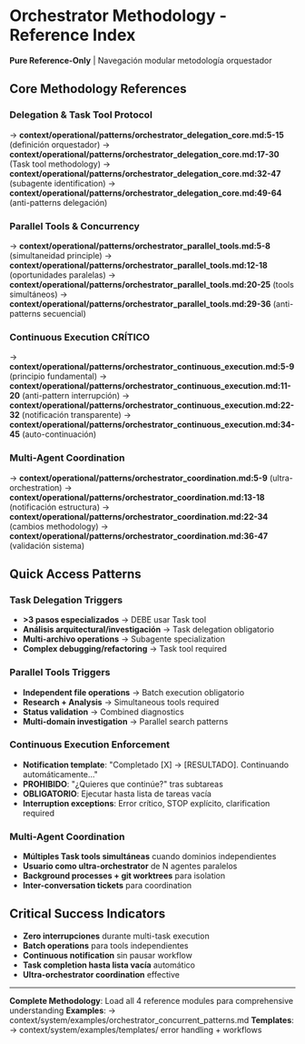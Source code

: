 # Orchestrator Methodology - Reference Index

**Pure Reference-Only** | Navegación modular metodología orquestador

## Core Methodology References

### Delegation & Task Tool Protocol
→ **context/operational/patterns/orchestrator_delegation_core.md:5-15** (definición orquestador)
→ **context/operational/patterns/orchestrator_delegation_core.md:17-30** (Task tool methodology) 
→ **context/operational/patterns/orchestrator_delegation_core.md:32-47** (subagente identification)
→ **context/operational/patterns/orchestrator_delegation_core.md:49-64** (anti-patterns delegación)

### Parallel Tools & Concurrency
→ **context/operational/patterns/orchestrator_parallel_tools.md:5-8** (simultaneidad principle)
→ **context/operational/patterns/orchestrator_parallel_tools.md:12-18** (oportunidades paralelas)
→ **context/operational/patterns/orchestrator_parallel_tools.md:20-25** (tools simultáneos)
→ **context/operational/patterns/orchestrator_parallel_tools.md:29-36** (anti-patterns secuencial)

### Continuous Execution CRÍTICO
→ **context/operational/patterns/orchestrator_continuous_execution.md:5-9** (principio fundamental)
→ **context/operational/patterns/orchestrator_continuous_execution.md:11-20** (anti-pattern interrupción)
→ **context/operational/patterns/orchestrator_continuous_execution.md:22-32** (notificación transparente)
→ **context/operational/patterns/orchestrator_continuous_execution.md:34-45** (auto-continuación)

### Multi-Agent Coordination
→ **context/operational/patterns/orchestrator_coordination.md:5-9** (ultra-orchestration)
→ **context/operational/patterns/orchestrator_coordination.md:13-18** (notificación estructura)
→ **context/operational/patterns/orchestrator_coordination.md:22-34** (cambios methodology)
→ **context/operational/patterns/orchestrator_coordination.md:36-47** (validación sistema)

## Quick Access Patterns

### Task Delegation Triggers
- **>3 pasos especializados** → DEBE usar Task tool
- **Análisis arquitectural/investigación** → Task delegation obligatorio
- **Multi-archivo operations** → Subagente specialization
- **Complex debugging/refactoring** → Task tool required

### Parallel Tools Triggers  
- **Independent file operations** → Batch execution obligatorio
- **Research + Analysis** → Simultaneous tools required
- **Status validation** → Combined diagnostics
- **Multi-domain investigation** → Parallel search patterns

### Continuous Execution Enforcement
- **Notification template**: "Completado [X] → [RESULTADO]. Continuando automáticamente..."
- **PROHIBIDO**: "¿Quieres que continúe?" tras subtareas
- **OBLIGATORIO**: Ejecutar hasta lista de tareas vacía
- **Interruption exceptions**: Error crítico, STOP explícito, clarification required

### Multi-Agent Coordination
- **Múltiples Task tools simultáneas** cuando dominios independientes
- **Usuario como ultra-orchestrator** de N agentes paralelos
- **Background processes + git worktrees** para isolation
- **Inter-conversation tickets** para coordination

## Critical Success Indicators
- **Zero interrupciones** durante multi-task execution
- **Batch operations** para tools independientes
- **Continuous notification** sin pausar workflow
- **Task completion hasta lista vacía** automático
- **Ultra-orchestrator coordination** effective

---
**Complete Methodology**: Load all 4 reference modules para comprehensive understanding
**Examples**: → context/system/examples/orchestrator_concurrent_patterns.md
**Templates**: → context/system/examples/templates/ error handling + workflows